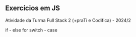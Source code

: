 ## Exercícios em JS 

Atividade da Turma Full Stack 2 (+praTi e Codifica) - 2024/2

if - else
for
switch - case


